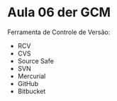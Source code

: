# Aula 06 der GCM

Ferramenta de Controle de Versão:

* RCV
* CVS
* Source Safe
* SVN
* Mercurial
* GitHub
* Bitbucket
